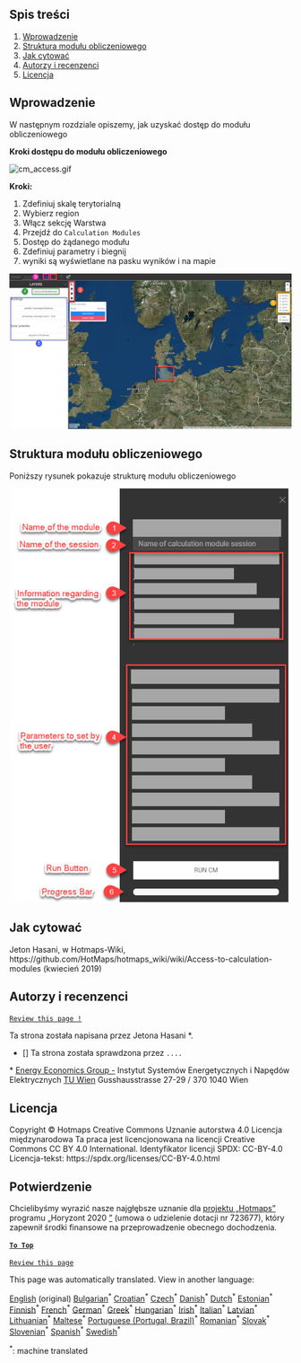 <h2> Spis treści </h2><ol><li> <a href="#Introduction">Wprowadzenie</a> </li><li> <a href="#Structure-of-a-calculation-module">Struktura modułu obliczeniowego</a> </li><li> <a href="#How-to-cite">Jak cytować</a> </li><li> <a href="#Authors-and-reviewers">Autorzy i recenzenci</a> </li><li> <a href="#License">Licencja</a> </li></ol><h2> Wprowadzenie </h2><p> W następnym rozdziale opiszemy, jak uzyskać dostęp do modułu obliczeniowego </p><p> <strong>Kroki dostępu do modułu obliczeniowego</strong> </p><p><img alt="cm_access.gif" src="https://github.com/HotMaps/hotmaps_wiki/blob/master/Images/general_tool_functionalities_and_structure/calculation_module_access.gif"/></p><p> <strong>Kroki:</strong> </p><ol><li> Zdefiniuj skalę terytorialną </li><li> Wybierz region </li><li> Włącz sekcję Warstwa </li><li> Przejdź do <code>Calculation Modules</code> </li><li> Dostęp do żądanego modułu </li><li> Zdefiniuj parametry i biegnij </li><li> wyniki są wyświetlane na pasku wyników i na mapie </li></ol><p><img alt="cm_access.png" src="https://github.com/HotMaps/hotmaps_wiki/blob/master/Images/general_tool_functionalities_and_structure/calculation_module_access.png"/></p><h2> Struktura modułu obliczeniowego </h2><p> Poniższy rysunek pokazuje strukturę modułu obliczeniowego </p><p><img alt="cm_structure_png" src="https://github.com/HotMaps/hotmaps_wiki/blob/master/Images/general_tool_functionalities_and_structure/calculation_module_structure.png"/></p><h2> Jak cytować </h2><p> Jeton Hasani, w Hotmaps-Wiki, https://github.com/HotMaps/hotmaps_wiki/wiki/Access-to-calculation-modules (kwiecień 2019) </p><h2> Autorzy i recenzenci </h2><p> <code><a href="https://github.com/HotMaps/hotmaps_wiki/wiki/CM-Access/_edit">Review this page !</a></code> </p> <p> Ta strona została napisana przez Jetona Hasani *. </p><ul><li> [] Ta strona została sprawdzona przez <code>....</code> </li></ul><p> * <a href="https://eeg.tuwien.ac.at/">Energy Economics Group -</a> Instytut Systemów Energetycznych i Napędów Elektrycznych <a href="https://eeg.tuwien.ac.at/">TU Wien</a> Gusshausstrasse 27-29 / 370 1040 Wien </p><h2> Licencja </h2><p> Copyright © Hotmaps Creative Commons Uznanie autorstwa 4.0 Licencja międzynarodowa Ta praca jest licencjonowana na licencji Creative Commons CC BY 4.0 International. Identyfikator licencji SPDX: CC-BY-4.0 Licencja-tekst: https://spdx.org/licenses/CC-BY-4.0.html </p><h2> Potwierdzenie </h2><p> Chcielibyśmy wyrazić nasze najgłębsze uznanie dla <a href="https://www.hotmaps-project.eu">projektu „Hotmaps”</a> programu „Horyzont 2020 <a href="https://www.hotmaps-project.eu">”</a> (umowa o udzielenie dotacji nr 723677), który zapewnił środki finansowe na przeprowadzenie obecnego dochodzenia. </p><p><ins> <code><strong><a href="#table-of-contents">To Top</a></strong></code> </ins> </p><p> <code><a href="https://github.com/HotMaps/hotmaps_wiki/wiki/CM-Access/_edit/#Authors-and-reviewers">Review this page</a></code> </p>

This page was automatically translated. View in another language:

[English](../en/Access-to-calculation-modules.md) (original) [Bulgarian](../bg/Access-to-calculation-modules.md)<sup>\*</sup> [Croatian](../hr/Access-to-calculation-modules.md)<sup>\*</sup> [Czech](../cs/Access-to-calculation-modules.md)<sup>\*</sup> [Danish](../da/Access-to-calculation-modules.md)<sup>\*</sup> [Dutch](../nl/Access-to-calculation-modules.md)<sup>\*</sup> [Estonian](../et/Access-to-calculation-modules.md)<sup>\*</sup> [Finnish](../fi/Access-to-calculation-modules.md)<sup>\*</sup> [French](../fr/Access-to-calculation-modules.md)<sup>\*</sup> [German](../de/Access-to-calculation-modules.md)<sup>\*</sup> [Greek](../el/Access-to-calculation-modules.md)<sup>\*</sup> [Hungarian](../hu/Access-to-calculation-modules.md)<sup>\*</sup> [Irish](../ga/Access-to-calculation-modules.md)<sup>\*</sup> [Italian](../it/Access-to-calculation-modules.md)<sup>\*</sup> [Latvian](../lv/Access-to-calculation-modules.md)<sup>\*</sup> [Lithuanian](../lt/Access-to-calculation-modules.md)<sup>\*</sup> [Maltese](../mt/Access-to-calculation-modules.md)<sup>\*</sup>  [Portuguese (Portugal, Brazil)](../pt/Access-to-calculation-modules.md)<sup>\*</sup> [Romanian](../ro/Access-to-calculation-modules.md)<sup>\*</sup> [Slovak](../sk/Access-to-calculation-modules.md)<sup>\*</sup> [Slovenian](../sl/Access-to-calculation-modules.md)<sup>\*</sup> [Spanish](../es/Access-to-calculation-modules.md)<sup>\*</sup> [Swedish](../sv/Access-to-calculation-modules.md)<sup>\*</sup> 

<sup>\*</sup>: machine translated
